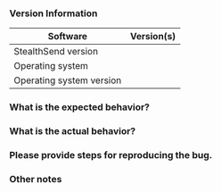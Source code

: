 ### Version Information
| Software                 | Version(s) |
| -------------------------| ---------- |
| StealthSend version      |                 |
| Operating system         |                 |
| Operating system version |                 |


### What is the expected behavior?

### What is the actual behavior?

### Please provide steps for reproducing the bug.

### Other notes
